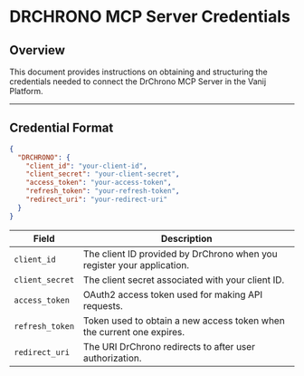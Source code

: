# DRCHRONO MCP Server Credentials

## Overview
This document provides instructions on obtaining and structuring the credentials needed to connect the DrChrono MCP Server in the Vanij Platform.

---

## Credential Format

```json
{
  "DRCHRONO": {
    "client_id": "your-client-id",
    "client_secret": "your-client-secret",
    "access_token": "your-access-token",
    "refresh_token": "your-refresh-token",
    "redirect_uri": "your-redirect-uri"
  }
}
```
| Field           | Description                                                            |
| --------------- | ---------------------------------------------------------------------- |
| `client_id`     | The client ID provided by DrChrono when you register your application. |
| `client_secret` | The client secret associated with your client ID.                      |
| `access_token`  | OAuth2 access token used for making API requests.                      |
| `refresh_token` | Token used to obtain a new access token when the current one expires.  |
| `redirect_uri`  | The URI DrChrono redirects to after user authorization.                |
